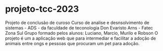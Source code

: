 # projeto-tcc-2023
Projeto de conclusão de curoso 
Curso  de analise e desnsolvimento de sistemas - ADS - da faculdade de teconologia  Don Evaristo Arns - Fatec Zona Sul
Grupo formado pelos alunos: Luciano, Marcio, Murilo e Robson
O projeto é um a aplicação web que para intermediar e facilitar a adoção de animais entre ongs e pessoas que procuram um pet para adoção.
